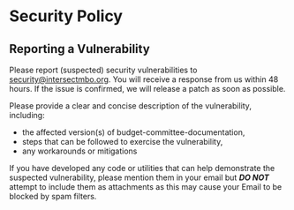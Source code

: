# Security Policy

## Reporting a Vulnerability

Please report (suspected) security vulnerabilities to security@intersectmbo.org. You will receive a
response from us within 48 hours. If the issue is confirmed, we will release a patch as soon
as possible.

Please provide a clear and concise description of the vulnerability, including:

* the affected version(s) of budget-committee-documentation,
* steps that can be followed to exercise the vulnerability,
* any workarounds or mitigations

If you have developed any code or utilities that can help demonstrate the suspected
vulnerability, please mention them in your email but ***DO NOT*** attempt to include them as
attachments as this may cause your Email to be blocked by spam filters.
